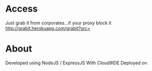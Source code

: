 # Access

Just grab it from corporates...if your proxy block it
http://grabit.herokuapp.com/grabit?src=

# About

Developed using NodeJS / ExpressJS
With Cloud9IDE
Deployed on 
